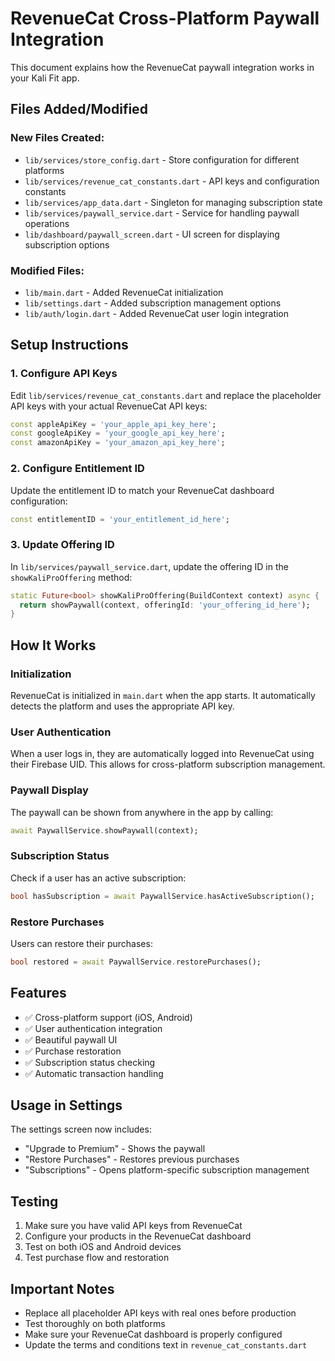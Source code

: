 # RevenueCat Cross-Platform Paywall Integration

This document explains how the RevenueCat paywall integration works in your Kali Fit app.

## Files Added/Modified

### New Files Created:
- `lib/services/store_config.dart` - Store configuration for different platforms
- `lib/services/revenue_cat_constants.dart` - API keys and configuration constants
- `lib/services/app_data.dart` - Singleton for managing subscription state
- `lib/services/paywall_service.dart` - Service for handling paywall operations
- `lib/dashboard/paywall_screen.dart` - UI screen for displaying subscription options

### Modified Files:
- `lib/main.dart` - Added RevenueCat initialization
- `lib/settings.dart` - Added subscription management options
- `lib/auth/login.dart` - Added RevenueCat user login integration

## Setup Instructions

### 1. Configure API Keys
Edit `lib/services/revenue_cat_constants.dart` and replace the placeholder API keys with your actual RevenueCat API keys:

```dart
const appleApiKey = 'your_apple_api_key_here';
const googleApiKey = 'your_google_api_key_here';
const amazonApiKey = 'your_amazon_api_key_here';
```

### 2. Configure Entitlement ID
Update the entitlement ID to match your RevenueCat dashboard configuration:

```dart
const entitlementID = 'your_entitlement_id_here';
```

### 3. Update Offering ID
In `lib/services/paywall_service.dart`, update the offering ID in the `showKaliProOffering` method:

```dart
static Future<bool> showKaliProOffering(BuildContext context) async {
  return showPaywall(context, offeringId: 'your_offering_id_here');
}
```

## How It Works

### Initialization
RevenueCat is initialized in `main.dart` when the app starts. It automatically detects the platform and uses the appropriate API key.

### User Authentication
When a user logs in, they are automatically logged into RevenueCat using their Firebase UID. This allows for cross-platform subscription management.

### Paywall Display
The paywall can be shown from anywhere in the app by calling:

```dart
await PaywallService.showPaywall(context);
```

### Subscription Status
Check if a user has an active subscription:

```dart
bool hasSubscription = await PaywallService.hasActiveSubscription();
```

### Restore Purchases
Users can restore their purchases:

```dart
bool restored = await PaywallService.restorePurchases();
```

## Features

- ✅ Cross-platform support (iOS, Android)
- ✅ User authentication integration
- ✅ Beautiful paywall UI
- ✅ Purchase restoration
- ✅ Subscription status checking
- ✅ Automatic transaction handling

## Usage in Settings

The settings screen now includes:
- "Upgrade to Premium" - Shows the paywall
- "Restore Purchases" - Restores previous purchases
- "Subscriptions" - Opens platform-specific subscription management

## Testing

1. Make sure you have valid API keys from RevenueCat
2. Configure your products in the RevenueCat dashboard
3. Test on both iOS and Android devices
4. Test purchase flow and restoration

## Important Notes

- Replace all placeholder API keys with real ones before production
- Test thoroughly on both platforms
- Make sure your RevenueCat dashboard is properly configured
- Update the terms and conditions text in `revenue_cat_constants.dart` 